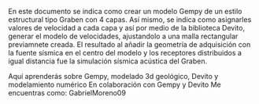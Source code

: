 En este documento se indica como crear un modelo Gempy de un estilo estructural tipo Graben con 4 capas. Así mismo, se indica como asignarles valores de velocidad a cada capa y
así por medio de la biblioteca Devito, generar el modelo de velocidades, ajustandolo a una malla rectangular previamnete creada.
El resultado al añadir la geometría de adquisición con la fuente sísmica en el centro del modelo y los receptores distribuidos a igual distancia fue la simulación sísmica acústica del Graben.

Aquí aprenderás sobre Gempy, modelado 3d geológico, Devito y modelamiento numérico
En colaboración con Gempy y Devito
Me encuentras como: GabrielMoreno09

